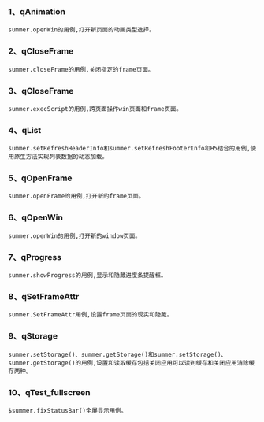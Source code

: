 ### 1、qAnimation
    summer.openWin的用例,打开新页面的动画类型选择。
### 2、qCloseFrame
    summer.closeFrame的用例,关闭指定的frame页面。    
### 3、qCloseFrame
    summer.execScript的用例,跨页面操作win页面和frame页面。 
### 4、qList
    summer.setRefreshHeaderInfo和summer.setRefreshFooterInfo和H5结合的用例,使用原生方法实现列表数据的动态加载。
### 5、qOpenFrame
    summer.openFrame的用例,打开新的frame页面。
### 6、qOpenWin
    summer.openWin的用例,打开新的window页面。 
### 7、qProgress
    summer.showProgress的用例,显示和隐藏进度条提醒框。 
### 8、qSetFrameAttr
    summer.SetFrameAttr用例,设置frame页面的现实和隐藏。 
### 9、qStorage
    summer.setStorage()、summer.getStorage()和summer.setStorage()、summer.getStorage()的用例,设置和读取缓存包括关闭应用可以读到缓存和关闭应用清除缓存两种。 
### 10、qTest_fullscreen
    $summer.fixStatusBar()全屏显示用例。 
